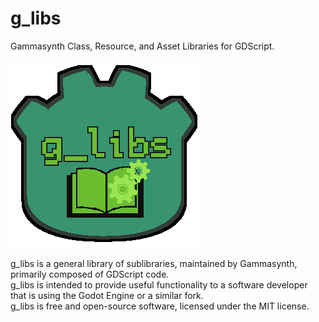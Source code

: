 # g_libs

Gammasynth Class, Resource, and Asset Libraries for GDScript.  

![g_libs icon](https://raw.githubusercontent.com/gammasynth/g_libs/refs/heads/main/icon.png)

g_libs is a general library of sublibraries, maintained by Gammasynth, primarily composed of GDScript code.  
g_libs is intended to provide useful functionality to a software developer that is using the Godot Engine or a similar fork.  
g_libs is free and open-source software, licensed under the MIT license.  
